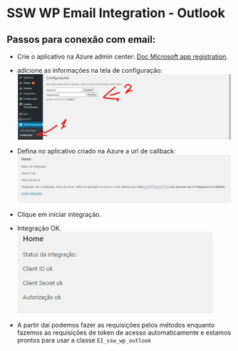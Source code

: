 # SSW WP Email Integration - Outlook

## Passos para conexão com email:

- Crie o aplicativo na Azure admin center: 
[Doc Microsoft app registration](https://docs.microsoft.com/pt-br/azure/active-directory/develop/active-directory-v2-protocols#app-registration).

- adicione as informações na tela de configuração:
![Tela configuração outlook](../assets/config-screen-outlook.jpg)

- Defina no aplicativo criado na Azure a url de callback:
![Tela integração outlook](../assets/define-callback-url.jpg)

- Clique em iniciar integração.

- Integração OK.
![Tela integração ok outlook](../assets/integracao-ok.jpg)

- A partir daí podemos fazer as requisições pelos métodos enquanto fazemos as requisições de token de acesso automaticamente e estamos prontos para usar a classe <code>EI_ssw_wp_outlook</code>
